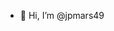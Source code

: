 - 👋 Hi, I’m @jpmars49
  

<!---
jpmars49/jpmars49 is a ✨ special ✨ repository because its `README.md` (this file) appears on your GitHub profile.
You can click the Preview link to take a look at your changes.
--->
